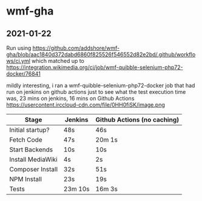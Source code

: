 # wmf-gha

## 2021-01-22

Run using https://github.com/addshore/wmf-gha/blob/aac1840d372dabd6860f825526f546552d82e2bd/.github/workflows/ci.yml which matched up to https://integration.wikimedia.org/ci/job/wmf-quibble-selenium-php72-docker/76841

mildly interesting, i ran a wmf-quibble-selenium-php72-docker job that had run on jenkins on github actions just to see what the test execution time was, 23 mins on jenkins, 16 mins on Github Actions https://usercontent.irccloud-cdn.com/file/0HH0fiSK/image.png

| **Stage**         | **Jenkins** | **Github Actions (no caching)** |
|-------------------|-------------|---------------------------------|
| Initial startup?  | 48s         | 46s                             |
| Fetch Code        | 47s         | 20m 1s                          |
| Start Backends    | 10s         | 10s                             |
| Install MediaWiki | 4s          | 2s                              |
| Composer Install  | 32s         | 51s                             |
| NPM Install       | 23s         | 19s                             |
| Tests             | 23m 10s     | 16m 3s                          |
